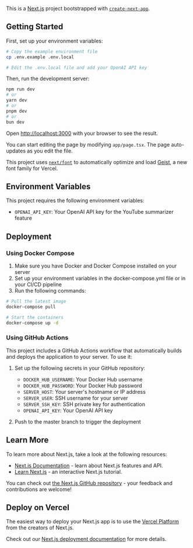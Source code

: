 This is a [Next.js](https://nextjs.org) project bootstrapped with [`create-next-app`](https://nextjs.org/docs/app/api-reference/cli/create-next-app).

## Getting Started

First, set up your environment variables:

```bash
# Copy the example environment file
cp .env.example .env.local

# Edit the .env.local file and add your OpenAI API key
```

Then, run the development server:

```bash
npm run dev
# or
yarn dev
# or
pnpm dev
# or
bun dev
```

Open [http://localhost:3000](http://localhost:3000) with your browser to see the result.

You can start editing the page by modifying `app/page.tsx`. The page auto-updates as you edit the file.

This project uses [`next/font`](https://nextjs.org/docs/app/building-your-application/optimizing/fonts) to automatically optimize and load [Geist](https://vercel.com/font), a new font family for Vercel.

## Environment Variables

This project requires the following environment variables:

- `OPENAI_API_KEY`: Your OpenAI API key for the YouTube summarizer feature

## Deployment

### Using Docker Compose

1. Make sure you have Docker and Docker Compose installed on your server
2. Set up your environment variables in the docker-compose.yml file or in your CI/CD pipeline
3. Run the following commands:

```bash
# Pull the latest image
docker-compose pull

# Start the containers
docker-compose up -d
```

### Using GitHub Actions

This project includes a GitHub Actions workflow that automatically builds and deploys the application to your server. To use it:

1. Set up the following secrets in your GitHub repository:

   - `DOCKER_HUB_USERNAME`: Your Docker Hub username
   - `DOCKER_HUB_PASSWORD`: Your Docker Hub password
   - `SERVER_HOST`: Your server's hostname or IP address
   - `SERVER_USER`: SSH username for your server
   - `SERVER_SSH_KEY`: SSH private key for authentication
   - `OPENAI_API_KEY`: Your OpenAI API key

2. Push to the master branch to trigger the deployment

## Learn More

To learn more about Next.js, take a look at the following resources:

- [Next.js Documentation](https://nextjs.org/docs) - learn about Next.js features and API.
- [Learn Next.js](https://nextjs.org/learn) - an interactive Next.js tutorial.

You can check out [the Next.js GitHub repository](https://github.com/vercel/next.js) - your feedback and contributions are welcome!

## Deploy on Vercel

The easiest way to deploy your Next.js app is to use the [Vercel Platform](https://vercel.com/new?utm_medium=default-template&filter=next.js&utm_source=create-next-app&utm_campaign=create-next-app-readme) from the creators of Next.js.

Check out our [Next.js deployment documentation](https://nextjs.org/docs/app/building-your-application/deploying) for more details.
